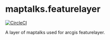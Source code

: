 # maptalks.featurelayer

[![CircleCI](https://circleci.com/gh/maptalks/maptalks.featurelayer.svg?style=shield)](https://circleci.com/gh/MapTalks/maptalks.featurelayer)

A layer of maptalks used for arcgis featurelayer.
